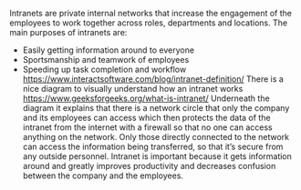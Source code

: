 Intranets are private internal networks that increase the engagement of the employees to work together across roles, departments and locations.
The main purposes of intranets are: 
-  Easily getting information around to everyone
-  Sportsmanship and teamwork of employees
-  Speeding up task completion and workflow
https://www.interactsoftware.com/blog/intranet-definition/
There is a nice diagram to visually understand how an intranet works
https://www.geeksforgeeks.org/what-is-intranet/
Underneath the diagram it explains that there is a network circle that only the company and its employees can access which then protects the data of the intranet from the internet with a firewall so that no one can access anything on the network. Only those directly connected to the network can access the information being transferred, so that it’s secure from any outside personnel.
Intranet is important because it gets information around and greatly improves productivity and decreases confusion between the company and the employees.
